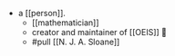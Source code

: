 - a [[person]].
  - [[mathematician]] 
  - creator and maintainer of [[OEIS]] 🧡
  - #pull [[N. J. A. Sloane]]
